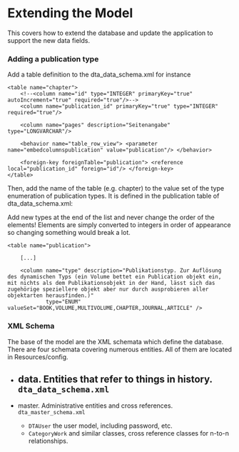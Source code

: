 # Extending the Model

This covers how to extend the database and update the application to support the new data fields.

### Adding a publication type

Add a table definition to the dta_data_schema.xml for instance

	<table name="chapter">
        <!--<column name="id" type="INTEGER" primaryKey="true" autoIncrement="true" required="true"/>-->
        <column name="publication_id" primaryKey="true" type="INTEGER" required="true"/>
        
        <column name="pages" description="Seitenangabe" type="LONGVARCHAR"/>
        
        <behavior name="table_row_view"> <parameter name="embedcolumnspublication" value="publication"/> </behavior>
        
        <foreign-key foreignTable="publication"> <reference local="publication_id" foreign="id"/> </foreign-key>
    </table>

Then, add the name of the table (e.g. chapter) to the value set of the type enumeration of publication types.
It is defined in the publication table of dta_data_schema.xml:

Add new types at the end of the list and never change the order of the elements!
Elements are simply converted to integers in order of appearance so changing something would break a lot.
	
	<table name="publication">
        
        [...]
        
        <column name="type" description="Publikationstyp. Zur Auflösung des dynamischen Typs (ein Volume bettet ein Publication objekt ein, mit nichts als dem Publikationsobjekt in der Hand, lässt sich das zugehörige speziellere objekt aber nur durch ausprobieren aller objektarten herausfinden.)" 
                type="ENUM" valueSet="BOOK,VOLUME,MULTIVOLUME,CHAPTER,JOURNAL,ARTICLE" />

### XML Schema

The base of the model are the XML schemata which define the database.
There are four schemata covering numerous entities.
All of them are located in Resources/config.

- data. Entities that refer to things in history. ```dta_data_schema.xml```
    - 

- master. Administrative entities and cross references. ```dta_master_schema.xml```
    - ```DTAUser``` the user model, including password, etc.
    - ```CategoryWork``` and similar classes, cross reference classes for n-to-n relationships.